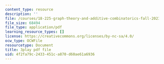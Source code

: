 ```yaml
---
content_type: resource
description: ''
file: /courses/18-225-graph-theory-and-additive-combinatorics-fall-2023/nCWwhF0TkVI_transcript.pdf
file_size: 68494
file_type: application/pdf
learning_resource_types: []
license: https://creativecommons.org/licenses/by-nc-sa/4.0/
ocw_type: OCWFile
resourcetype: Document
title: 3play pdf file
uid: 4f2fa79c-2433-451c-a870-d60ae61a6936
---
```

